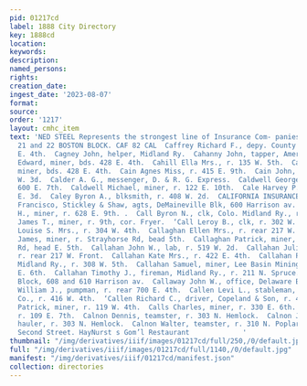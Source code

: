 ```yaml
---
pid: 01217cd
label: 1888 City Directory
key: 1888cd
location: 
keywords: 
description: 
named_persons: 
rights: 
creation_date: 
ingest_date: '2023-08-07'
format: 
source: 
order: '1217'
layout: cmhc_item
text: 'NED STEEL Represents the strongest line of Insurance Com- panies in the City.
  21 and 22 BOSTON BLOCK. CAF 82 CAL  Caffrey Richard F., depy. County Clerk, r. 424
  E. 4th.  Cagney John, helper, Midland Ry.  Cahanny John, tapper, American Smelter.  Cahill
  Edward, miner, bds. 428 E. 4th.  Cahill Ella Mrs., r. 135 W. 5th.  Cahill Michael,
  miner, bds. 428 E. 4th.  Cain Agnes Miss, r. 415 E. 9th.  Cain John, miner, r. 509
  W. 3d.  Calder A. G., messenger, D. & R. G. Express.  Caldwell George F., lab, r.
  600 E. 7th.  Caldwell Michael, miner, r. 122 E. 10th.  Cale Harvey P., agt, r. 3314
  E. 3d.  Caley Byron A., blksmith, r. 408 W. 2d.  CALIFORNIA INSURANCE CO., San _
  Francisco, Stickley & Shaw, agts, DeMaineville Blk, 600 Harrison av.  Calkins Herbert
  H., miner, r. 628 E. 9th. .  Call Byron N., clk, Colo. Midland Ry., r. 206 W. 3d.  Call
  James T., miner, r. 9th, cor. Fryer.  ‘Call Leroy B., clk, r. 302 W. 4th.  ‘Call
  Louise S. Mrs., r. 304 W. 4th.  Callaghan Ellen Mrs., r. rear 217 W. Front.  Callaghan
  James, miner, r. Strayhorse Rd, bead 5th.  Callaghan Patrick, miner, r. Strayhorse
  Rd, head E. 5th.  Callahan John W., lab, r. 519 W. 2d.  Callahan Julia Miss, dressmkr,
  r. rear 217 W. Front.  Callahan Kate Mrs., r. 422 E. 4th.  Callahan Patrick, lab,
  Midland Ry., r. 308 W. 5th.  Callahan Samuel, miner, Lee Basin Mining Co., r. 217
  E. 6th.  Callahan Timothy J., fireman, Midland Ry., r. 211 N. Spruce.  Callaway
  Block, 608 and 610 Harrison av.  Callaway John W., office, Delaware Blk.  Callaway
  William J., pumpman, r. rear 700 E. 4th.  Callen Levi L., stableman, Sunshine Coal
  Co., r. 416 W. 4th.  ‘Callen Richard C., driver, Copeland & Son, r. 416 W. 4th.  Callery
  Patrick, miner, r. 119 W. 4th.  Calls Charles, miner, r. 330 E. 6th.  Calis Marshall,
  r. 109 E. 7th.  Calnon Dennis, teamster, r. 303 N. Hemlock.  Calnon James C., ore
  hauler, r. 303 N. Hemlock.  Calnon Walter, teamster, r. 310 N. Poplar.  #708 East
  Second Street. HayNurst s Gom’l Restaurant             '
thumbnail: "/img/derivatives/iiif/images/01217cd/full/250,/0/default.jpg"
full: "/img/derivatives/iiif/images/01217cd/full/1140,/0/default.jpg"
manifest: "/img/derivatives/iiif/01217cd/manifest.json"
collection: directories
---
```

